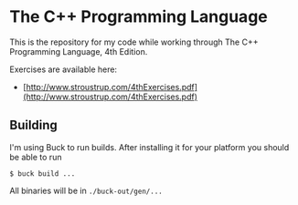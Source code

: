 # The C++ Programming Language
This is the repository for my code while working through The C++ Programming Language, 4th Edition.

Exercises are available here:
* [http://www.stroustrup.com/4thExercises.pdf](http://www.stroustrup.com/4thExercises.pdf)

## Building

I'm using Buck to run builds. After installing it for your platform you should be able to run

```
$ buck build ...
```

All binaries will be in `./buck-out/gen/...`